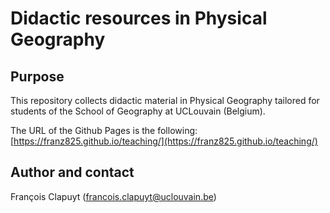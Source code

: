 # Didactic resources in Physical Geography

## Purpose

This repository collects didactic material in Physical Geography tailored for students of the School of Geography at UCLouvain (Belgium).

The URL of the Github Pages is the following: [https://franz825.github.io/teaching/](https://franz825.github.io/teaching/)

## Author and contact

François Clapuyt (francois.clapuyt@uclouvain.be)
